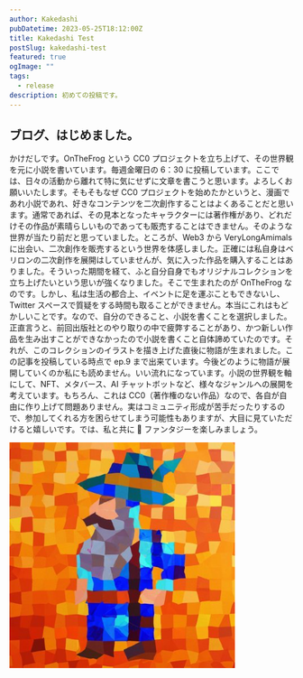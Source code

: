 ```yaml
---
author: Kakedashi
pubDatetime: 2023-05-25T18:12:00Z
title: Kakedashi Test
postSlug: kakedashi-test
featured: true
ogImage: ""
tags:
  - release
description: 初めての投稿です。
---
```


## ブログ、はじめました。

かけだしです。OnTheFrog という CC0 プロジェクトを立ち上げて、その世界観を元に小説を書いています。毎週金曜日の 6：30 に投稿しています。ここでは、日々の活動から離れて特に気にせずに文章を書こうと思います。よろしくお願いいたします。そもそもなぜ CC0 プロジェクトを始めたかというと、漫画であれ小説であれ、好きなコンテンツを二次創作することはよくあることだと思います。通常であれば、その見本となったキャラクターには著作権があり、どれだけその作品が素晴らしいものであっても販売することはできません。そのような世界が当たり前だと思っていました。ところが、Web3 から VeryLongAmimals に出会い、二次創作を販売するという世界を体感しました。正確には私自身はベリロンの二次創作を展開はしていませんが、気に入った作品を購入することはありました。そういった期間を経て、ふと自分自身でもオリジナルコレクションを立ち上げたいという思いが強くなりました。そこで生まれたのが OnTheFrog なのです。しかし、私は生活の都合上、イベントに足を運ぶこともできないし、Twitter スペースで質疑をする時間も取ることができません。本当にこれはもどかしいことです。なので、自分のできること、小説を書くことを選択しました。正直言うと、前回出版社とのやり取りの中で疲弊することがあり、かつ新しい作品を生み出すことができなかったので小説を書くこと自体諦めていたのです。それが、このコレクションのイラストを描き上げた直後に物語が生まれました。この記事を投稿している時点で ep.9 まで出来ています。今後どのように物語が展開していくのか私にも読めません。いい流れになっています。小説の世界観を軸にして、NFT、メタバース、AI チャットボットなど、様々なジャンルへの展開を考えています。もちろん、これは CC0（著作権のない作品）なので、各自が自由に作り上げて問題ありません。実はコミュニティ形成が苦手だったりするので、参加してくれる方を困らせてしまう可能性もありますが、大目に見ていただけると嬉しいです。では、私と共に 🐸 ファンタジーを楽しみましょう。

![kakedashi](https://github.com/kakedashi3/blog/blob/main/kakedashi.png?raw=true)
